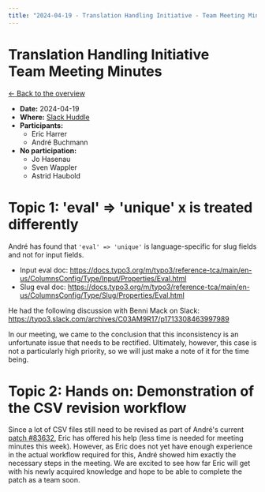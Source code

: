```yaml
---
title: "2024-04-19 - Translation Handling Initiative - Team Meeting Minutes"
---
```


# Translation Handling Initiative<br>Team Meeting Minutes

[← Back to the overview](https://notes.typo3.org/s/f3ae8fZSD)

- **Date:** 2024-04-19<br>
- **Where:** [Slack Huddle](https://app.slack.com/huddle/T024TUMLZ/C05D7UF1L8M)
- **Participants:**
    - Eric Harrer
    - André Buchmann
- **No participation:**
    - Jo Hasenau
    - Sven Wappler
    - Astrid Haubold

# Topic 1: 'eval' => 'unique' x is treated differently

André has found that `'eval' => 'unique'` is language-specific for slug fields and not for input fields.

- Input eval doc: https://docs.typo3.org/m/typo3/reference-tca/main/en-us/ColumnsConfig/Type/Input/Properties/Eval.html
- Slug eval doc: https://docs.typo3.org/m/typo3/reference-tca/main/en-us/ColumnsConfig/Type/Slug/Properties/Eval.html

He had the following discussion with Benni Mack on Slack:
https://typo3.slack.com/archives/C03AM9R17/p1713308463997989

In our meeting, we came to the conclusion that this inconsistency is an unfortunate issue that needs to be rectified.
Ultimately, however, this case is not a particularly high priority, so we will just make a note of it for the time being.

# Topic 2: Hands on: Demonstration of the CSV revision workflow

Since a lot of CSV files still need to be revised as part of André's current [patch #83632](https://review.typo3.org/c/Packages/TYPO3.CMS/+/83632), Eric has offered his help (less time is needed for meeting minutes this week). However, as Eric does not yet have enough experience in the actual workflow required for this, André showed him exactly the necessary steps in the meeting. We are excited to see how far Eric will get with his newly acquired knowledge and hope to be able to complete the patch as a team soon.